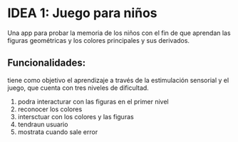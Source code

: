 # IDEA 1: Juego para niños
Una app para probar la memoria de los niños con el fin de que aprendan las figuras geométricas y los colores principales y sus derivados.
## Funcionalidades:
tiene como objetivo el aprendizaje a través de la estimulación sensorial y el juego, que cuenta con tres niveles de dificultad.
1. podra interacturar con las figuras en el primer nivel
2. reconocer los colores
3. intersctuar con los colores y las figuras
4. tendraun usuario 
5. mostrata cuando sale error
